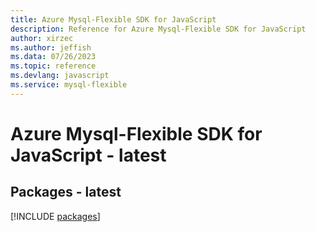 ```yaml
---
title: Azure Mysql-Flexible SDK for JavaScript
description: Reference for Azure Mysql-Flexible SDK for JavaScript
author: xirzec
ms.author: jeffish
ms.data: 07/26/2023
ms.topic: reference
ms.devlang: javascript
ms.service: mysql-flexible
---
```

# Azure Mysql-Flexible SDK for JavaScript - latest
## Packages - latest
[!INCLUDE [packages](mysql-flexible-index.md)]